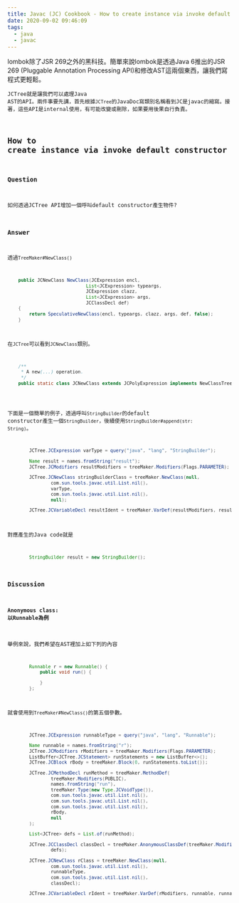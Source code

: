 ```yaml
---
title: Javac (JC) Cookbook - How to create instance via invoke default constructor
date: 2020-09-02 09:46:09
tags: 
  - java
  - javac
---
```

lombok除了JSR 269之外的黑科技。簡單來說lombok是透過Java 6推出的JSR 269 (Pluggable Annotation Processing API)和修改AST這兩個東西，讓我們寫程式更輕鬆。

<code>JCTree</cdoe>就是讓我們可以處理Java AST的API。兩件事要先講，首先根據<code>JCTree</code>的JavaDoc寫類別名稱看到JC是javac的縮寫。接著，這些API是internal使用，有可能改變或刪除，如果要用後果自行負責。

## How to create instance via invoke default constructor

### Question

如何透過JCTree API增加一個呼叫default constructor產生物件?

### Answer

透過<code>TreeMaker#NewClass()</code>
``` java
    public JCNewClass NewClass(JCExpression encl,
                             List<JCExpression> typeargs,
                             JCExpression clazz,
                             List<JCExpression> args,
                             JCClassDecl def)
    {
        return SpeculativeNewClass(encl, typeargs, clazz, args, def, false);
    }
```

在<code>JCTree</code>可以看到<code>JCNewClass</code>類別。

``` java
    /**
     * A new(...) operation.
     */
    public static class JCNewClass extends JCPolyExpression implements NewClassTree {
 
```

下面是一個簡單的例子，透過呼叫<code>StringBuilder</code>的default constructor產生一個<code>StringBuilder</code>，後續使用<code>StringBuilder#append(str: String)</code>。

``` java
        JCTree.JCExpression varType = query("java", "lang", "StringBuilder");

        Name result = names.fromString("result");
        JCTree.JCModifiers resultModifiers = treeMaker.Modifiers(Flags.PARAMETER);

        JCTree.JCNewClass stringBuilderClass = treeMaker.NewClass(null,
                com.sun.tools.javac.util.List.nil(),
                varType,
                com.sun.tools.javac.util.List.nil(),
                null);

        JCTree.JCVariableDecl resultIdent = treeMaker.VarDef(resultModifiers, result, varType, stringBuilderClass);
```

對應產生的Java code就是

``` java
        StringBuilder result = new StringBuilder();
```

### Discussion

#### Anonymous class: 以Runnable為例

舉例來說，我們希望在AST裡加上如下列的內容

``` java
        Runnable r = new Runnable() {
            public void run() {

            }
        };
```

就會使用到<code>TreeMaker#NewClass()</code>的第五個參數。


``` java
        JCTree.JCExpression runnableType = query("java", "lang", "Runnable");

        Name runnable = names.fromString("r");
        JCTree.JCModifiers rModifiers = treeMaker.Modifiers(Flags.PARAMETER);
        ListBuffer<JCTree.JCStatement> runStatements = new ListBuffer<>();
        JCTree.JCBlock rBody = treeMaker.Block(0, runStatements.toList());

        JCTree.JCMethodDecl runMethod = treeMaker.MethodDef(
                treeMaker.Modifiers(PUBLIC),
                names.fromString("run"),
                treeMaker.Type(new Type.JCVoidType()),
                com.sun.tools.javac.util.List.nil(),
                com.sun.tools.javac.util.List.nil(),
                com.sun.tools.javac.util.List.nil(),
                rBody,
                null
        );

        List<JCTree> defs = List.of(runMethod);

        JCTree.JCClassDecl classDecl = treeMaker.AnonymousClassDef(treeMaker.Modifiers(PARAMETER),
                defs);

        JCTree.JCNewClass rClass = treeMaker.NewClass(null,
                com.sun.tools.javac.util.List.nil(),
                runnableType,
                com.sun.tools.javac.util.List.nil(),
                classDecl);

        JCTree.JCVariableDecl rIdent = treeMaker.VarDef(rModifiers, runnable, runnableType, rClass);
```
